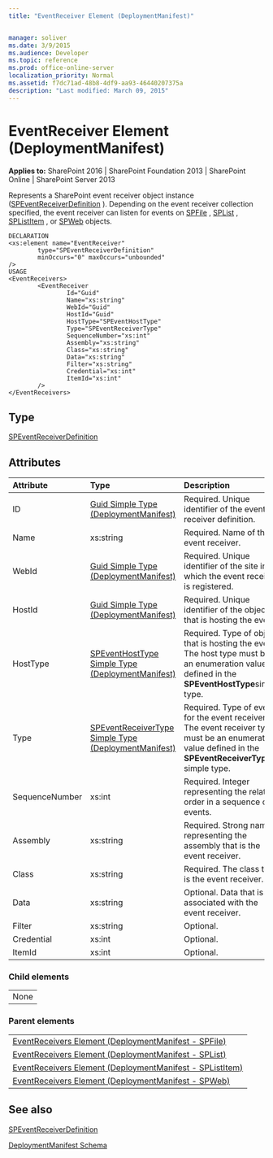 ```yaml
---
title: "EventReceiver Element (DeploymentManifest)"


manager: soliver
ms.date: 3/9/2015
ms.audience: Developer
ms.topic: reference
ms.prod: office-online-server
localization_priority: Normal
ms.assetid: f7dc71ad-48b8-4df9-aa93-46440207375a
description: "Last modified: March 09, 2015"
---
```


# EventReceiver Element (DeploymentManifest)

 
  
 **Applies to:** SharePoint 2016 | SharePoint Foundation 2013 | SharePoint Online | SharePoint Server 2013 
  
Represents a SharePoint event receiver object instance ([SPEventReceiverDefinition](https://msdn.microsoft.com/library/Microsoft.SharePoint.SPEventReceiverDefinition.aspx) ). Depending on the event receiver collection specified, the event receiver can listen for events on [SPFile](https://msdn.microsoft.com/library/Microsoft.SharePoint.SPFile.aspx) , [SPList](https://msdn.microsoft.com/library/Microsoft.SharePoint.SPList.aspx) , [SPListItem](https://msdn.microsoft.com/library/Microsoft.SharePoint.SPListItem.aspx) , or [SPWeb](https://msdn.microsoft.com/library/Microsoft.SharePoint.SPWeb.aspx) objects. 
  
```
DECLARATION
<xs:element name="EventReceiver" 
        type="SPEventReceiverDefinition" 
        minOccurs="0" maxOccurs="unbounded" 
/>
USAGE
<EventReceivers>
        <EventReceiver
                Id="Guid"
                Name="xs:string"
                WebId="Guid"
                HostId="Guid"
                HostType="SPEventHostType"
                Type="SPEventReceiverType"
                SequenceNumber="xs:int"
                Assembly="xs:string"
                Class="xs:string"
                Data="xs:string"
                Filter="xs:string"
                Credential="xs:int"
                ItemId="xs:int"
        />
</EventReceivers>

```

## Type

[SPEventReceiverDefinition](https://msdn.microsoft.com/library/Microsoft.SharePoint.SPEventReceiverDefinition.aspx)
  
## Attributes

|**Attribute**|**Type**|**Description**|
|:-----|:-----|:-----|
|ID  <br/> |[Guid Simple Type (DeploymentManifest)](guid-simple-type-deploymentmanifest.md) <br/> |Required. Unique identifier of the event receiver definition.  <br/> |
|Name  <br/> |xs:string  <br/> |Required. Name of the event receiver.  <br/> |
|WebId  <br/> |[Guid Simple Type (DeploymentManifest)](guid-simple-type-deploymentmanifest.md) <br/> |Required. Unique identifier of the site in which the event receiver is registered.  <br/> |
|HostId  <br/> |[Guid Simple Type (DeploymentManifest)](guid-simple-type-deploymentmanifest.md) <br/> |Required. Unique identifier of the object that is hosting the event.  <br/> |
|HostType  <br/> |[SPEventHostType Simple Type (DeploymentManifest)](speventhosttype-simple-type-deploymentmanifest.md) <br/> |Required. Type of object that is hosting the event. The host type must be an enumeration value defined in the **SPEventHostType**simple type.  <br/> |
|Type  <br/> |[SPEventReceiverType Simple Type (DeploymentManifest)](speventreceivertype-simple-type-deploymentmanifest.md) <br/> |Required. Type of event for the event receiver. The event receiver type must be an enumeration value defined in the **SPEventReceiverType** simple type.  <br/> |
|SequenceNumber  <br/> |xs:int  <br/> |Required. Integer representing the relative order in a sequence of events.  <br/> |
|Assembly  <br/> |xs:string  <br/> |Required. Strong name representing the assembly that is the event receiver.  <br/> |
|Class  <br/> |xs:string  <br/> |Required. The class that is the event receiver.  <br/> |
|Data  <br/> |xs:string  <br/> |Optional. Data that is associated with the event receiver.  <br/> |
|Filter  <br/> |xs:string  <br/> |Optional.  <br/> |
|Credential  <br/> |xs:int  <br/> |Optional.  <br/> |
|ItemId  <br/> |xs:int  <br/> |Optional.  <br/> |
   
### Child elements

||
|:-----|
|None |
   
### Parent elements

||
|:-----|
|[EventReceivers Element (DeploymentManifest - SPFile)](eventreceivers-element-deploymentmanifestspfile.md) <br/> |
|[EventReceivers Element (DeploymentManifest - SPList)](eventreceivers-element-deploymentmanifestsplist.md) <br/> |
|[EventReceivers Element (DeploymentManifest - SPListItem)](eventreceivers-element-deploymentmanifestsplistitem.md) <br/> |
|[EventReceivers Element (DeploymentManifest - SPWeb)](eventreceivers-element-deploymentmanifestspweb.md) <br/> |
   
## See also



[SPEventReceiverDefinition](https://msdn.microsoft.com/library/Microsoft.SharePoint.SPEventReceiverDefinition.aspx)


[DeploymentManifest Schema](deploymentmanifest-schema.md)

